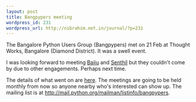 ```yaml
--- 
layout: post
title: Bangpypers meeting
wordpress_id: 231
wordpress_url: http://nibrahim.net.in/journal/?p=231
---
```

The Bangalore Python Users Group (Bangpypers) met on 21 Feb at Thought Works, Bangalore (Diamond District). It was a swell event.

I was looking forward to meeting <a href="http://baijum81.livejournal.com/">Baiju</a> and <a href="http://uthcode.sarovar.org/~senthil/">Senthil</a> but they couldn't come by due to other engagements. Perhaps next time. 

The details of what went on are <a href="http://wiki.python.org/moin/BangPypers/Meeting21Feb2009">here</a>. The meetings are going to be held monthly from now so anyone nearby who's interested can show up. The mailing list is at <a href="http://mail.python.org/mailman/listinfo/bangpypers">http://mail.python.org/mailman/listinfo/bangpypers</a>.

